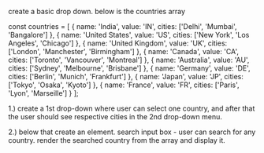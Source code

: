 create a basic drop down.
below is the countries array 

const countries = [
{ name: 'India', value: 'IN', cities: ['Delhi', 'Mumbai', 'Bangalore'] },
{ name: 'United States', value: 'US', cities: ['New York', 'Los Angeles', 'Chicago'] },
{ name: 'United Kingdom', value: 'UK', cities: ['London', 'Manchester', 'Birmingham'] },
{ name: 'Canada', value: 'CA', cities: ['Toronto', 'Vancouver', 'Montreal'] },
{ name: 'Australia', value: 'AU', cities: ['Sydney', 'Melbourne', 'Brisbane'] },
{ name: 'Germany', value: 'DE', cities: ['Berlin', 'Munich', 'Frankfurt'] },
{ name: 'Japan', value: 'JP', cities: ['Tokyo', 'Osaka', 'Kyoto'] },
{ name: 'France', value: 'FR', cities: ['Paris', 'Lyon', 'Marseille'] }
];

1.) create a 1st drop-down where user can select one country, and after that the user should see respective cities in the 2nd drop-down menu.

2.) below that create an element. 
    search input box - user can search for any country.
    render the searched country from the array and display it.
